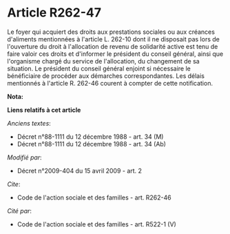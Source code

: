 # Article R262-47

Le foyer qui acquiert des droits aux prestations sociales ou aux créances d'aliments mentionnées à l'article L. 262-10 dont
il ne disposait pas lors de l'ouverture du droit à l'allocation de revenu de solidarité active est tenu de faire valoir ces
droits et d'informer le président du conseil général, ainsi que l'organisme chargé du service de l'allocation, du changement
de sa situation. Le président du conseil général enjoint si nécessaire le bénéficiaire de procéder aux démarches
correspondantes. Les délais mentionnés à l'article R. 262-46 courent à compter de cette notification.

**Nota:**



**Liens relatifs à cet article**

_Anciens textes_:

  - Décret n°88-1111 du 12 décembre 1988 - art. 34 (M)
  - Décret n°88-1111 du 12 décembre 1988 - art. 34 (Ab)

_Modifié par_:

  - Décret n°2009-404 du 15 avril 2009 - art. 2

_Cite_:

  - Code de l'action sociale et des familles - art. R262-46

_Cité par_:

  - Code de l'action sociale et des familles - art. R522-1 (V)
